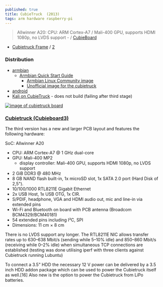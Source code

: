```yaml
---
published: true
title: CubieTruck  (2013)
tags: arm hardware raspberry-pi
---
```

>  Allwinner A20: CPU: ARM Cortex-A7 / Mali-400 GPU, supports HDMI 1080p, no LVDS support -  / [CubieBoard](http://cubieboard.org/tag/cubietruck/)

- [Cubietruck Frame](https://www.thingiverse.com/thing:3316580) / [2](https://www.thingiverse.com/thing:1237191)

### Distribution
- [armbian](https://www.armbian.com/cubietruck/) 
	- [Armbian Quick Start Guide](https://docs.armbian.com/User-Guide_Getting-Started/)
		- [Armbian Linux Community image](https://github.com/armbian/community)
		- [Unofficial image for the cubietruck](https://forum.armbian.com/topic/23446-unofficial-image-for-the-cubietruck/#comment-146759)
- [android](http://docs.cubieboard.org/tutorials/cubietruck/start)
- [Kali on CubieTruck](https://www.kali.org/docs/arm/cubietruck/) - does not build (failing after third stage)


[![image of cubietruck board](http://docs.cubieboard.org/_media/products/a20-cubietruck.png?w=600&tok=d831ea)](http://docs.cubieboard.org/tutorials/cubietruck/start)

### [Cubietruck (Cubieboard3)](https://en.wikipedia.org/wiki/Cubieboard) 

The third version has a new and larger PCB layout and features the following hardware:

SoC: Allwinner A20
- CPU: ARM Cortex-A7 @ 1 GHz dual-core
- GPU: Mali-400 MP2
	- display controller: Mali-400 GPU, supports HDMI 1080p, no LVDS support
- 2 GiB DDR3 @ 480 MHz
- 8 GB NAND flash built-in, 1x microSD slot, 1x SATA 2.0 port (Hard Disk of 2,5").
- 10/100/1000 RTL8211E Gigabit Ethernet
- 2x USB Host, 1x USB OTG, 1x CIR.
- S/PDIF, headphone, VGA and HDMI audio out, mic and line-in via extended pins
- Wi-Fi and Bluetooth on board with PCB antenna (Broadcom BCM4329/BCM40181)
- 54 extended pins including I²C, SPI
- Dimensions: 11 cm × 8 cm

There is no LVDS support any longer. The RTL8211E NIC allows transfer rates up to 630–638 Mbit/s (sending while 5–10% idle) and 850–860 Mbit/s (receiving while 0–2% idle) when simultaneous TCP connections are established (testing was done utilising iperf with three clients against Cubietruck running Lubuntu)

To connect a 3.5" HDD the necessary 12 V power can be delivered by a 3.5 inch HDD addon package which can be used to power the Cubietruck itself as well.[16] Also new is the option to power the Cubietruck from LiPo batteries.
